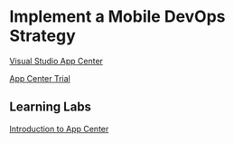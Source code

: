 # Implement a Mobile DevOps Strategy

[Visual Studio App Center](https://appcenter.ms/)

[App Center Trial](https://visualstudio.microsoft.com/de/app-center/)

## Learning Labs

[Introduction to App Center](https://docs.microsoft.com/en-us/learn/modules/intro-to-app-center/)

